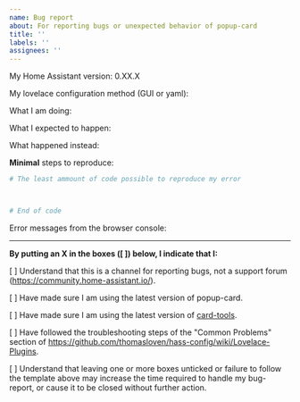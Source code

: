 ```yaml
---
name: Bug report
about: For reporting bugs or unexpected behavior of popup-card
title: ''
labels: ''
assignees: ''
---
```


My Home Assistant version: 0.XX.X


My lovelace configuration method (GUI or yaml):


What I am doing:


What I expected to happen:


What happened instead:


**Minimal** steps to reproduce:


```yaml
# The least ammount of code possible to reproduce my error



# End of code
```


Error messages from the browser console:


---

**By putting an X in the boxes ([ ]) below, I indicate that I:**

[ ] Understand that this is a channel for reporting bugs, not a support forum (https://community.home-assistant.io/).

[ ] Have made sure I am using the latest version of popup-card.

[ ] Have made sure I am using the latest version of [card-tools](https://github.com/thomasloven/lovelace-card-tools).

[ ] Have followed the troubleshooting steps of the "Common Problems" section of https://github.com/thomasloven/hass-config/wiki/Lovelace-Plugins.

[ ] Understand that leaving one or more boxes unticked or failure to follow the template above may increase the time required to handle my bug-report, or cause it to be closed without further action.

